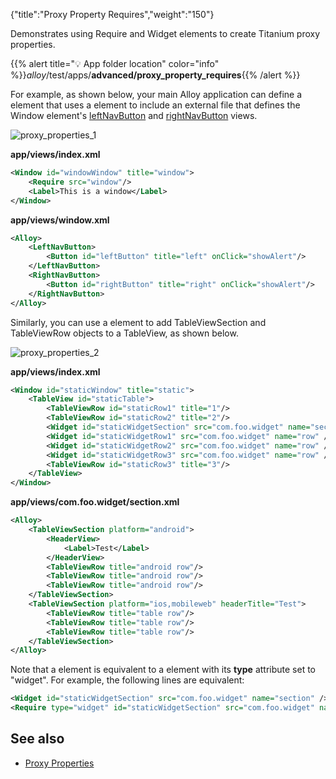 {"title":"Proxy Property Requires","weight":"150"}

Demonstrates using Require and Widget elements to create Titanium proxy properties.

{{% alert title="💡 App folder location" color="info" %}}_alloy_/test/apps/**advanced/proxy\_property\_requires**{{% /alert %}}

For example, as shown below, your main Alloy application can define a <Window/> element that uses a <Require/> element to include an external file that defines the Window element's [leftNavButton](#!/api/Titanium.UI.Window-property-rightNavButton) and [rightNavButton](#!/api/Titanium.UI.Window-property-rightNavButton) views.

![proxy_properties_1](/Images/appc/download/attachments/41845673/proxy_properties_1.png)

**app/views/index.xml**

```xml
<Window id="windowWindow" title="window">
    <Require src="window"/>
    <Label>This is a window</Label>
</Window>
```

**app/views/window.xml**

```xml
<Alloy>
    <LeftNavButton>
        <Button id="leftButton" title="left" onClick="showAlert"/>
    </LeftNavButton>
    <RightNavButton>
        <Button id="rightButton" title="right" onClick="showAlert"/>
    </RightNavButton>
</Alloy>
```

Similarly, you can use a <Widget/> element to add TableViewSection and TableViewRow objects to a TableView, as shown below.

![proxy_properties_2](/Images/appc/download/attachments/41845673/proxy_properties_2.png)

**app/views/index.xml**

```xml
<Window id="staticWindow" title="static">
    <TableView id="staticTable">
        <TableViewRow id="staticRow1" title="1"/>
        <TableViewRow id="staticRow2" title="2"/>
        <Widget id="staticWidgetSection" src="com.foo.widget" name="section" />
        <Widget id="staticWidgetRow1" src="com.foo.widget" name="row" />
        <Widget id="staticWidgetRow2" src="com.foo.widget" name="row" />
        <Widget id="staticWidgetRow3" src="com.foo.widget" name="row" />
        <TableViewRow id="staticRow3" title="3"/>
    </TableView>
</Window>
```

**app/views/com.foo.widget/section.xml**

```xml
<Alloy>
    <TableViewSection platform="android">
        <HeaderView>
            <Label>Test</Label>
        </HeaderView>
        <TableViewRow title="android row"/>
        <TableViewRow title="android row"/>
        <TableViewRow title="android row"/>
    </TableViewSection>
    <TableViewSection platform="ios,mobileweb" headerTitle="Test">
        <TableViewRow title="table row"/>
        <TableViewRow title="table row"/>
        <TableViewRow title="table row"/>
    </TableViewSection>
</Alloy>
```

Note that a <Widget/> element is equivalent to a <Require/> element with its **type** attribute set to "widget". For example, the following lines are equivalent:

```xml
<Widget id="staticWidgetSection" src="com.foo.widget" name="section" />
<Require type="widget" id="staticWidgetSection" src="com.foo.widget" name="section" />
```

## See also

* [Proxy Properties](/docs/appc/Alloy_Framework/Alloy_Guide/Alloy_Test_Apps/User_Interface/Proxy_Properties/)
